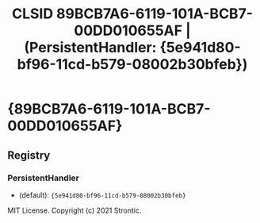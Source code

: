 ﻿---
title: "CLSID 89BCB7A6-6119-101A-BCB7-00DD010655AF | (PersistentHandler: {5e941d80-bf96-11cd-b579-08002b30bfeb})"
excerpt: What is COM-Object CLSID 89BCB7A6-6119-101A-BCB7-00DD010655AF?
---

# {89BCB7A6-6119-101A-BCB7-00DD010655AF}


## Registry


### PersistentHandler

* (default): `{5e941d80-bf96-11cd-b579-08002b30bfeb}`

MIT License. Copyright (c) 2021 Strontic.


